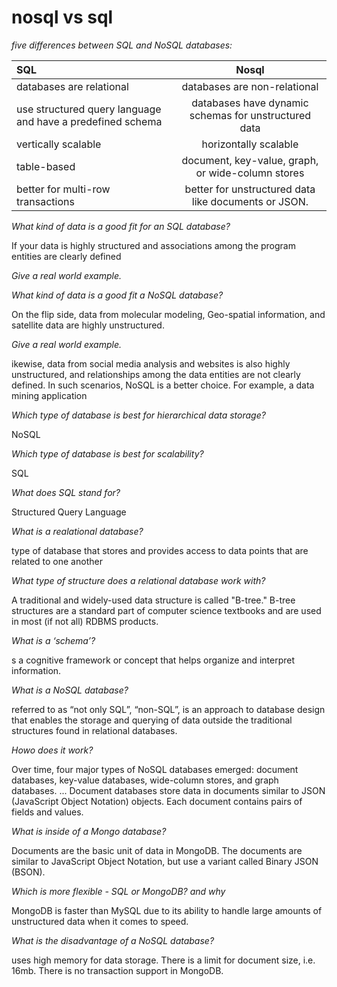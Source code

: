# nosql vs sql

*five differences between SQL and NoSQL databases:*


| SQL                 | Nosql                                  |  
| :-------------      | :----------:                      | 
|databases are relational |databases are non-relational                                   | 
| use structured query language and have a predefined schema|databases have dynamic schemas for unstructured data | 
|vertically scalable             | horizontally scalable                                  | 
|table-based                     |document, key-value, graph, or wide-column stores                                   | 
|better for multi-row transactions                     |better for unstructured data like documents or JSON.                                  | 


*What kind of data is a good fit for an SQL database?*

If your data is highly structured and associations among the program entities are clearly defined 


*Give a real world example.*




*What kind of data is a good fit a NoSQL database?*

On the flip side, data from molecular modeling, Geo-spatial information, and satellite data are highly unstructured.  



*Give a real world example.*

ikewise, data from social media analysis and websites is also highly unstructured, and relationships among the data entities are not clearly defined. In such scenarios, NoSQL is a better choice. For example, a data mining application


*Which type of database is best for hierarchical data storage?*

 NoSQL


 *Which type of database is best for scalability?*

 SQL


 *What does SQL stand for?*

 Structured Query Language


 *What is a realational database?*

type of database that stores and provides access to data points that are related to one another

*What type of structure does a relational database work with?*


A traditional and widely-used data structure is called "B-tree." B-tree structures are a standard part of computer science textbooks and are used in most (if not all) RDBMS products.


*What is a ‘schema’?*

s a cognitive framework or concept that helps organize and interpret information.

*What is a NoSQL database?*

referred to as “not only SQL”, “non-SQL”, is an approach to database design that enables the storage and querying of data outside the traditional structures found in relational databases.

*Howo does it work?*

Over time, four major types of NoSQL databases emerged: document databases, key-value databases, wide-column stores, and graph databases. ... Document databases store data in documents similar to JSON (JavaScript Object Notation) objects. Each document contains pairs of fields and values.

*What is inside of a Mongo database?*

Documents are the basic unit of data in MongoDB. The documents are similar to JavaScript Object Notation, but use a variant called Binary JSON (BSON).

*Which is more flexible - SQL or MongoDB? and why*


MongoDB is faster than MySQL due to its ability to handle large amounts of unstructured data when it comes to speed.

*What is the disadvantage of a NoSQL database?*

uses high memory for data storage.
There is a limit for document size, i.e. 16mb.
There is no transaction support in MongoDB.


